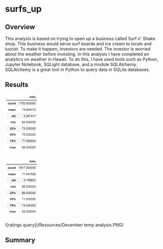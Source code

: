 # surfs_up

## Overview

This analysis is based on trying to open up a business called Surf n' Shake shop. This business would serve surf boards and ice cream to locals and tuorist. To make it happen, investors are needed. The investor is worried about the weather before investing. In this analysis I have completed an analytics on weather in Hawaii. To do this, I have used tools such as Python, Jupyter Notebook, SQLight database, and a module SQLAlchemy. SQLAlchemy is a great tool in Python to query data in SQLite databases. 

## Results

![movie query](/Resources/June_temp_analysis.PNG)
 
![movie query](/Resources/December_temp_analysis.PNG)
  
 ![ratings query](/Resources/December temp analysis.PNG)

## Summary




